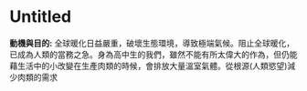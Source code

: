 # Untitled
          

**動機與目的:** 全球暖化日益嚴重，破壞生態環境，導致極端氣候。阻止全球暖化，已成為人類的當務之急。身為高中生的我們，雖然不能有所太偉大的作為，但仍能藉生活中的小改變在生產肉類的時候，會排放大量溫室氣體。從根源(人類慾望)減少肉類的需求